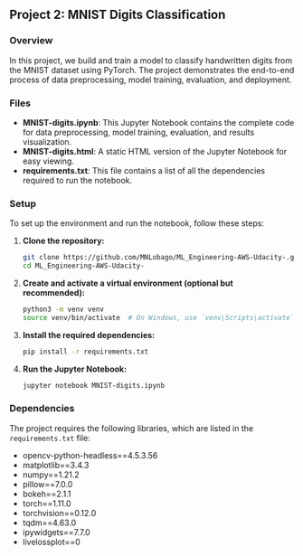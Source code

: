 ## Project 2: MNIST Digits Classification

### Overview

In this project, we build and train a model to classify handwritten digits from the MNIST dataset using PyTorch. The project demonstrates the end-to-end process of data preprocessing, model training, evaluation, and deployment.

### Files

- **MNIST-digits.ipynb**: This Jupyter Notebook contains the complete code for data preprocessing, model training, evaluation, and results visualization.
- **MNIST-digits.html**: A static HTML version of the Jupyter Notebook for easy viewing.
- **requirements.txt**: This file contains a list of all the dependencies required to run the notebook.

### Setup

To set up the environment and run the notebook, follow these steps:

1. **Clone the repository:**

    ```bash
    git clone https://github.com/MNLobago/ML_Engineering-AWS-Udacity-.git
    cd ML_Engineering-AWS-Udacity-
    ```

2. **Create and activate a virtual environment (optional but recommended):**

    ```bash
    python3 -m venv venv
    source venv/bin/activate  # On Windows, use `venv\Scripts\activate`
    ```

3. **Install the required dependencies:**

    ```bash
    pip install -r requirements.txt
    ```

4. **Run the Jupyter Notebook:**

    ```bash
    jupyter notebook MNIST-digits.ipynb
    ```

### Dependencies

The project requires the following libraries, which are listed in the `requirements.txt` file:

- opencv-python-headless==4.5.3.56
- matplotlib==3.4.3
- numpy==1.21.2
- pillow==7.0.0
- bokeh==2.1.1
- torch==1.11.0
- torchvision==0.12.0
- tqdm==4.63.0
- ipywidgets==7.7.0
- livelossplot==0